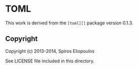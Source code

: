 # TOML

This work is derived from the `[toml][]` package version 0.1.3.

[toml]: https://github.com/seliopou/toml/

## Copyright
Copyright (c) 2013-2014, Spiros Eliopoulos

See LICENSE file included in this directory.

